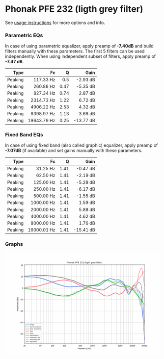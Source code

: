 # Phonak PFE 232 (ligth grey filter)
See [usage instructions](https://github.com/jaakkopasanen/AutoEq#usage) for more options and info.

### Parametric EQs
In case of using parametric equalizer, apply preamp of **-7.40dB** and build filters manually
with these parameters. The first 5 filters can be used independently.
When using independent subset of filters, apply preamp of **-7.47 dB**.

| Type    | Fc          |    Q | Gain      |
|--------:|------------:|-----:|----------:|
| Peaking | 117.33 Hz   | 0.5  | -2.93 dB  |
| Peaking | 260.88 Hz   | 0.47 | -5.35 dB  |
| Peaking | 827.34 Hz   | 0.74 | 2.87 dB   |
| Peaking | 2314.73 Hz  | 1.22 | 6.72 dB   |
| Peaking | 4906.22 Hz  | 2.53 | 4.32 dB   |
| Peaking | 8398.97 Hz  | 1.13 | 3.68 dB   |
| Peaking | 19643.79 Hz | 0.25 | -13.77 dB |

### Fixed Band EQs
In case of using fixed band (also called graphic) equalizer, apply preamp of **-7.07dB**
(if available) and set gains manually with these parameters.

| Type    | Fc          |    Q | Gain      |
|--------:|------------:|-----:|----------:|
| Peaking | 31.25 Hz    | 1.41 | -0.47 dB  |
| Peaking | 62.50 Hz    | 1.41 | -2.19 dB  |
| Peaking | 125.00 Hz   | 1.41 | -5.28 dB  |
| Peaking | 250.00 Hz   | 1.41 | -6.17 dB  |
| Peaking | 500.00 Hz   | 1.41 | -1.55 dB  |
| Peaking | 1000.00 Hz  | 1.41 | 1.59 dB   |
| Peaking | 2000.00 Hz  | 1.41 | 5.88 dB   |
| Peaking | 4000.00 Hz  | 1.41 | 4.62 dB   |
| Peaking | 8000.00 Hz  | 1.41 | 1.76 dB   |
| Peaking | 16000.01 Hz | 1.41 | -15.41 dB |

### Graphs
![](./Phonak%20PFE%20232%20(ligth%20grey%20filter).png)